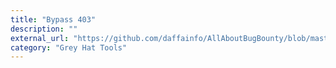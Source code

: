 ```yaml
---
title: "Bypass 403"
description: ""
external_url: "https://github.com/daffainfo/AllAboutBugBounty/blob/master/Bypass/Bypass%20403.md"
category: "Grey Hat Tools"
---
```

